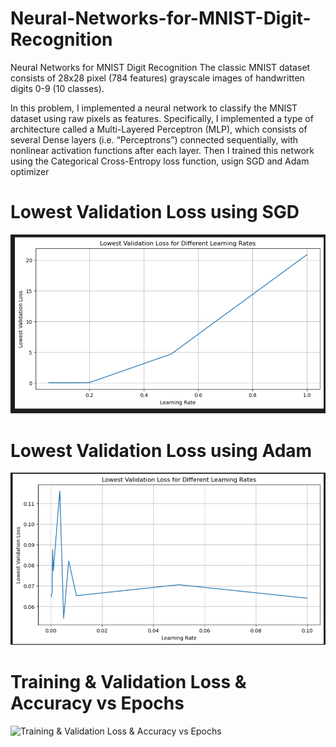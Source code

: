 # Neural-Networks-for-MNIST-Digit-Recognition
Neural Networks for MNIST Digit Recognition
The classic MNIST dataset consists of 28x28 pixel (784 features) grayscale images of handwritten digits 0-9 (10 classes).

In this problem, I implemented a neural network to classify the MNIST dataset using raw pixels as features. Specifically, I implemented a type of architecture called a Multi-Layered Perceptron (MLP), which consists of several Dense layers (i.e. “Perceptrons”) connected sequentially, with nonlinear activation functions after each layer. Then I trained this network using the Categorical Cross-Entropy loss function, usign SGD and Adam optimizer

# Lowest Validation Loss using SGD

![Lowest Validation Loss using SGD](results/lowest_validation_loss_SGD.png)

# Lowest Validation Loss using Adam

![Lowest Validation Loss using SGD](results/lowest_validation_loss_adam.png)

# Training & Validation Loss & Accuracy vs Epochs

![Training & Validation Loss & Accuracy vs Epochs](results1.png)

